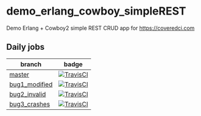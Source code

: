 # demo_erlang_cowboy_simpleREST
Demo Erlang + Cowboy2 simple REST CRUD app for https://coveredci.com


## Daily jobs

| branch | badge |
|------------------------------------------------------------------------------------------------|--------------------------------------------------------------------------------------------------------------------------------------------------------------------------------------|
| [master](https://github.com/CoveredCI/demo_erlang_cowboy_simpleREST) | [![TravisCI](https://travis-ci.org/CoveredCI/demo_erlang_cowboy_simpleREST.svg?branch=master)](https://travis-ci.org/CoveredCI/demo_erlang_cowboy_simpleREST/branches) |
| [bug1_modified](https://github.com/CoveredCI/demo_erlang_cowboy_simpleREST/tree/bug1_modified) | [![TravisCI](https://travis-ci.org/CoveredCI/demo_erlang_cowboy_simpleREST.svg?branch=bug1_modified)](https://travis-ci.org/CoveredCI/demo_erlang_cowboy_simpleREST/branches) |
| [bug2_invalid](https://github.com/CoveredCI/demo_erlang_cowboy_simpleREST/tree/bug2_invalid) | [![TravisCI](https://travis-ci.org/CoveredCI/demo_erlang_cowboy_simpleREST.svg?branch=bug2_invalid)](https://travis-ci.org/CoveredCI/demo_erlang_cowboy_simpleREST/branches) |
| [bug3_crashes](https://github.com/CoveredCI/demo_erlang_cowboy_simpleREST/tree/bug3_crashes) | [![TravisCI](https://travis-ci.org/CoveredCI/demo_erlang_cowboy_simpleREST.svg?branch=bug3_crashes)](https://travis-ci.org/CoveredCI/demo_erlang_cowboy_simpleREST/branches) |
